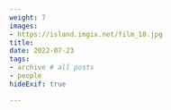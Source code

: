 ```yaml
---
weight: 7
images:
- https://island.imgix.net/film_18.jpg
title: 
date: 2022-07-23
tags:
- archive # all posts
- people
hideExif: true

---
```


